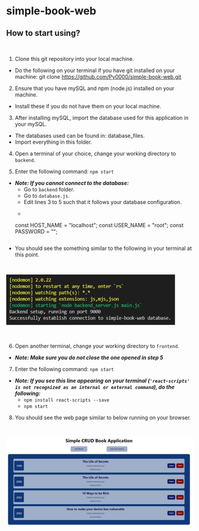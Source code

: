 # simple-book-web

## How to start using?
<br>

1. Clone this git repository into your local machine. 
  * Do the following on your terminal if you have git installed on your machine: git clone https://github.com/Py0000/simple-book-web.git

2. Ensure that you have mySQL and npm (node.js) installed on your machine. 
  * Install these if you do not have them on your local machine. 

3. After installing mySQL, import the database used for this application in your mySQL. 
  * The databases used can be found in: database_files.
  * Import everything in this folder. 

4. Open a terminal of your choice, change your working directory to `backend`. 

5. Enter the following command: `npm start` 
  * ***Note: If you cannot connect to the database:***
    * Go to `backend` folder.
    * Go to `database.js`.
    * Edit lines 3 to 5 such that it follows your database configuration. 
    * ``` 
    const HOST_NAME = "localhost";
    const USER_NAME = "root";
    const PASSWORD = "";
      ```

  * You should see the something similar to the following in your terminal at this point. 

<br>

![image](document_images\setup_step_5.JPG)

<br>

6. Open another terminal, change your working directory to `frontend`.
  * ***Note: Make sure you do not close the one opened in step 5***

7. Enter the following command: `npm start`
  * ***Note: If you see this line appearing on your terminal (`'react-scripts' is not recognized as an internal or external command`), do the following:***
    * `npm install react-scripts --save`
    * `npm start`

8. You should see the web page similar to below running on your browser.

<br>

![image](document_images\setup_step_8.JPG)

<br>



  


